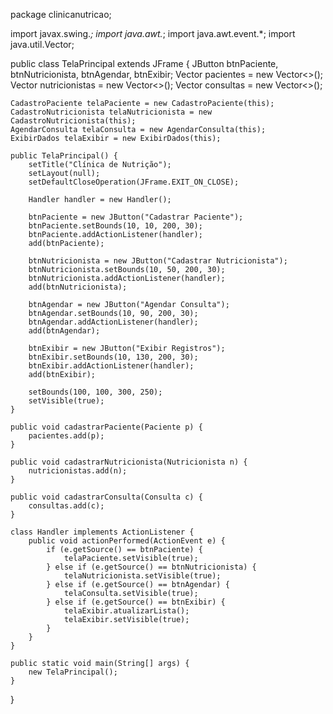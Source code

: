 package clinicanutricao;

import javax.swing.*;
import java.awt.*;
import java.awt.event.*;
import java.util.Vector;

public class TelaPrincipal extends JFrame {
    JButton btnPaciente, btnNutricionista, btnAgendar, btnExibir;
    Vector<Paciente> pacientes = new Vector<>();
    Vector<Nutricionista> nutricionistas = new Vector<>();
    Vector<Consulta> consultas = new Vector<>();
    
    CadastroPaciente telaPaciente = new CadastroPaciente(this);
    CadastroNutricionista telaNutricionista = new CadastroNutricionista(this);
    AgendarConsulta telaConsulta = new AgendarConsulta(this);
    ExibirDados telaExibir = new ExibirDados(this);
    
    public TelaPrincipal() {
        setTitle("Clínica de Nutrição");
        setLayout(null);
        setDefaultCloseOperation(JFrame.EXIT_ON_CLOSE);
        
        Handler handler = new Handler();
        
        btnPaciente = new JButton("Cadastrar Paciente");
        btnPaciente.setBounds(10, 10, 200, 30);
        btnPaciente.addActionListener(handler);
        add(btnPaciente);
        
        btnNutricionista = new JButton("Cadastrar Nutricionista");
        btnNutricionista.setBounds(10, 50, 200, 30);
        btnNutricionista.addActionListener(handler);
        add(btnNutricionista);
        
        btnAgendar = new JButton("Agendar Consulta");
        btnAgendar.setBounds(10, 90, 200, 30);
        btnAgendar.addActionListener(handler);
        add(btnAgendar);
        
        btnExibir = new JButton("Exibir Registros");
        btnExibir.setBounds(10, 130, 200, 30);
        btnExibir.addActionListener(handler);
        add(btnExibir);
        
        setBounds(100, 100, 300, 250);
        setVisible(true);
    }
    
    public void cadastrarPaciente(Paciente p) {
        pacientes.add(p);
    }
    
    public void cadastrarNutricionista(Nutricionista n) {
        nutricionistas.add(n);
    }
    
    public void cadastrarConsulta(Consulta c) {
        consultas.add(c);
    }
    
    class Handler implements ActionListener {
        public void actionPerformed(ActionEvent e) {
            if (e.getSource() == btnPaciente) {
                telaPaciente.setVisible(true);
            } else if (e.getSource() == btnNutricionista) {
                telaNutricionista.setVisible(true);
            } else if (e.getSource() == btnAgendar) {
                telaConsulta.setVisible(true);
            } else if (e.getSource() == btnExibir) {
                telaExibir.atualizarLista();
                telaExibir.setVisible(true);
            }
        }
    }
    
    public static void main(String[] args) {
        new TelaPrincipal();
    }
}
